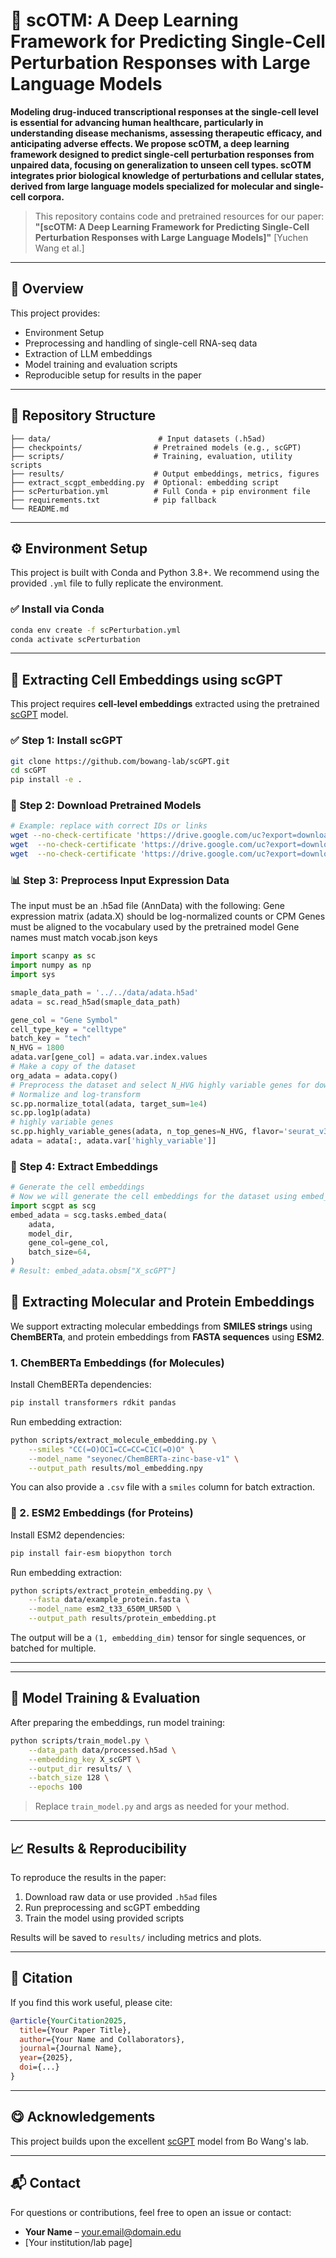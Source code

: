 # 🚀 scOTM: A Deep Learning Framework for Predicting Single-Cell Perturbation Responses with Large Language Models

**Modeling drug-induced transcriptional responses at the single-cell level is essential for advancing human healthcare, particularly in understanding disease mechanisms, assessing therapeutic efficacy, and anticipating adverse effects. We propose scOTM, a deep learning framework designed to predict single-cell perturbation responses from unpaired data, focusing on generalization to unseen cell types. scOTM integrates prior biological knowledge of perturbations and cellular states, derived from large language models specialized for molecular and single-cell corpora.**

> This repository contains code and pretrained resources for our paper:
> **"\[scOTM: A Deep Learning Framework for Predicting Single-Cell Perturbation Responses with Large Language Models]"**
> \[Yuchen Wang et al.]
<!-- > \[Journal / Conference, Year]
> \[DOI or arXiv Link] -->

---

## 📖 Overview

This project provides:

* Environment Setup
* Preprocessing and handling of single-cell RNA-seq data
* Extraction of LLM embeddings
* Model training and evaluation scripts
* Reproducible setup for results in the paper

---

## 📁 Repository Structure

```
├── data/                        # Input datasets (.h5ad)
├── checkpoints/                # Pretrained models (e.g., scGPT)
├── scripts/                    # Training, evaluation, utility scripts
├── results/                    # Output embeddings, metrics, figures
├── extract_scgpt_embedding.py  # Optional: embedding script
├── scPerturbation.yml          # Full Conda + pip environment file
├── requirements.txt            # pip fallback
└── README.md
```

---

## ⚙️ Environment Setup

This project is built with Conda and Python 3.8+. We recommend using the provided `.yml` file to fully replicate the environment.

### ✅ Install via Conda

```bash
conda env create -f scPerturbation.yml
conda activate scPerturbation
```

---

## 🧬 Extracting Cell Embeddings using scGPT

This project requires **cell-level embeddings** extracted using the pretrained [scGPT](https://github.com/bowang-lab/scGPT) model.

### ✅ Step 1: Install scGPT

```bash
git clone https://github.com/bowang-lab/scGPT.git
cd scGPT
pip install -e .
```

### 📅 Step 2: Download Pretrained Models

```bash
# Example: replace with correct IDs or links
wget --no-check-certificate 'https://drive.google.com/uc?export=download&id=1x1SfmFdI-zcocmqWAd7ZTC9CTEAVfKZq' -O best_model.pth
wget  --no-check-certificate 'https://drive.google.com/uc?export=download&id=1jfT_T5n8WNbO9QZcLWObLdRG8lYFKH-Q' -O vocab.json
wget  --no-check-certificate 'https://drive.google.com/uc?export=download&id=15TEZmd2cZCrHwgfE424fgQkGUZCXiYrR' -O args.json
```

### 📊 Step 3: Preprocess Input Expression Data

The input must be an .h5ad file (AnnData) with the following:
Gene expression matrix (adata.X) should be log-normalized counts or CPM
Genes must be aligned to the vocabulary used by the pretrained model
Gene names must match vocab.json keys

```python
import scanpy as sc
import numpy as np
import sys

smaple_data_path = '../../data/adata.h5ad'
adata = sc.read_h5ad(smaple_data_path)

gene_col = "Gene Symbol"
cell_type_key = "celltype"
batch_key = "tech"
N_HVG = 1800
adata.var[gene_col] = adata.var.index.values
# Make a copy of the dataset
org_adata = adata.copy()
# Preprocess the dataset and select N_HVG highly variable genes for downstream analysis.
# Normalize and log-transform
sc.pp.normalize_total(adata, target_sum=1e4)
sc.pp.log1p(adata)
# highly variable genes
sc.pp.highly_variable_genes(adata, n_top_genes=N_HVG, flavor='seurat_v3')
adata = adata[:, adata.var['highly_variable']]

```

### 🧠 Step 4: Extract Embeddings

```python
# Generate the cell embeddings
# Now we will generate the cell embeddings for the dataset using embed_data function. embed_data calculates the cell embedding for each cell with the given scGPT model. The extracted embedding is stored in the X_scGPT field of obsm in AnnData.
import scgpt as scg
embed_adata = scg.tasks.embed_data(
    adata,
    model_dir,
    gene_col=gene_col,
    batch_size=64,
)
# Result: embed_adata.obsm["X_scGPT"]
```



## 🎉 Extracting Molecular and Protein Embeddings

We support extracting molecular embeddings from **SMILES strings** using **ChemBERTa**, and protein embeddings from **FASTA sequences** using **ESM2**.

###  1. ChemBERTa Embeddings (for Molecules)

Install ChemBERTa dependencies:

```bash
pip install transformers rdkit pandas
```

Run embedding extraction:

```bash
python scripts/extract_molecule_embedding.py \
    --smiles "CC(=O)OC1=CC=CC=C1C(=O)O" \
    --model_name "seyonec/ChemBERTa-zinc-base-v1" \
    --output_path results/mol_embedding.npy
```

You can also provide a `.csv` file with a `smiles` column for batch extraction.

### 🔬 2. ESM2 Embeddings (for Proteins)

Install ESM2 dependencies:

```bash
pip install fair-esm biopython torch
```

Run embedding extraction:

```bash
python scripts/extract_protein_embedding.py \
    --fasta data/example_protein.fasta \
    --model_name esm2_t33_650M_UR50D \
    --output_path results/protein_embedding.pt
```

The output will be a `(1, embedding_dim)` tensor for single sequences, or batched for multiple.

---










---

## 🚀 Model Training & Evaluation

After preparing the embeddings, run model training:

```bash
python scripts/train_model.py \
    --data_path data/processed.h5ad \
    --embedding_key X_scGPT \
    --output_dir results/ \
    --batch_size 128 \
    --epochs 100
```

> Replace `train_model.py` and args as needed for your method.

---

## 📈 Results & Reproducibility

To reproduce the results in the paper:

1. Download raw data or use provided `.h5ad` files
2. Run preprocessing and scGPT embedding
3. Train the model using provided scripts

Results will be saved to `results/` including metrics and plots.

---

## 📄 Citation

If you find this work useful, please cite:

```bibtex
@article{YourCitation2025,
  title={Your Paper Title},
  author={Your Name and Collaborators},
  journal={Journal Name},
  year={2025},
  doi={...}
}
```

---

## 😋 Acknowledgements

This project builds upon the excellent [scGPT](https://github.com/bowang-lab/scGPT) model from Bo Wang's lab.

---

## 📬 Contact

For questions or contributions, feel free to open an issue or contact:

* **Your Name** – [your.email@domain.edu](mailto:your.email@domain.edu)
* \[Your institution/lab page]
